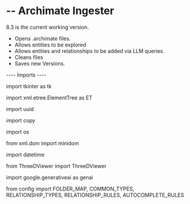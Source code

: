 # -- Archimate Ingester
8.3 is the current working version.

* Opens .archimate files.
* Allows entities to be explored
* Allows entities and relationships to be added via LLM queries.
* Cleans files
* Saves new Versions.

 ---- Imports ----
 
import tkinter as tk

import xml.etree.ElementTree as ET

import uuid

import copy

import os

from xml.dom import minidom

import datetime

from ThreeDViewer import ThreeDViewer

import google.generativeai as genai 

from config import FOLDER_MAP, COMMON_TYPES, RELATIONSHIP_TYPES, RELATIONSHIP_RULES, AUTOCOMPLETE_RULES
